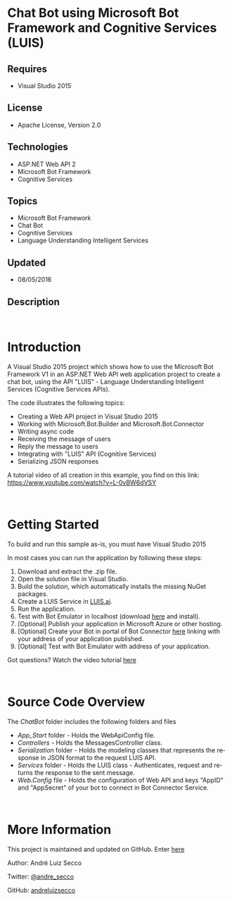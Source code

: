 # Chat Bot using Microsoft Bot Framework and Cognitive Services (LUIS)
## Requires
- Visual Studio 2015
## License
- Apache License, Version 2.0
## Technologies
- ASP.NET Web API 2
- Microsoft Bot Framework
- Cognitive Services
## Topics
- Microsoft Bot Framework
- Chat Bot
- Cognitive Services
- Language Understanding Intelligent Services
## Updated
- 08/05/2016
## Description

<p><span lang="en"><span><br>
</span></span></p>
<h1>Introduction</h1>
<p>A Visual Studio 2015 project which shows how to use the Microsoft Bot Framework V1 in an ASP.NET Web API web application project to create a chat bot, using the API &quot;LUIS&quot; - Language Understanding Intelligent Services (Cognitive Services APIs).</p>
<p>The code illustrates the following topics:</p>
<ul>
<li>Creating a Web API project in Visual Studio 2015 </li><li>Working with Microsoft.Bot.Builder and Microsoft.Bot.Connector </li><li>Writing async code </li><li>Receiving the message of users </li><li>Reply the message to users </li><li>Integrating with &quot;LUIS&quot; API (Cognitive Services) </li><li>Serializing JSON responses </li></ul>
<p><span id="result_box" lang="en"><span>A</span> <span>tutorial</span> <span>video</span>
<span>of all creation</span> <span>in this example</span><span>,</span> <span>you find on this</span>
<span>link: <a title="https://www.youtube.com/watch?v=L-0vBW6dVSY" href="https://www.youtube.com/watch?v=L-0vBW6dVSY" target="_blank">
https://www.youtube.com/watch?v=L-0vBW6dVSY</a></span></span></p>
<p><span lang="en"><span><br>
</span></span></p>
<h1>Getting Started</h1>
<p>To build and run this sample as-is, you must have Visual Studio 2015</p>
<p>In most cases you can run the application by following these steps:</p>
<ol>
<li>Download and extract the .zip file. </li><li>Open the solution file in Visual Studio. </li><li>Build the solution, which automatically installs the missing NuGet packages. </li><li>Create a LUIS Service in <a title="https://www.luis.ai" href="https://www.luis.ai" target="_blank">
LUIS.ai</a>. </li><li>Run the application. </li><li>Test with Bot Emulator in localhost (download <a title="https://aka.ms/bf-v1-emulator" href="https://aka.ms/bf-v1-emulator" target="_blank">
here</a> and install). </li><li>[Optional] Publish your application in Microsoft Azure or other hosting. </li><li>[Optional] Create your Bot in portal of Bot Connector <a title="https://dev.botframework.com/bots/new" href="https://dev.botframework.com/bots/new" target="_blank">
here</a> linking with your address of your application published. </li><li>[Optional] Test with Bot Emulator with address of your application. </li></ol>
<p><span id="result_box" class="short_text" lang="en"><span>Got questions?</span>
<span>Watch</span> <span>the video tutorial</span> <a title="https://www.youtube.com/watch?v=L-0vBW6dVSY" href="https://www.youtube.com/watch?v=L-0vBW6dVSY" target="_blank">
<span>here</span></a></span></p>
<p><span lang="en"><span><br>
</span></span></p>
<h1>Source Code Overview</h1>
<p>The <em>ChatBot</em> folder includes the following folders and files</p>
<ul>
<li><em>App_Start</em> folder - Holds the WebApiConfig file. </li><li><em>Controllers</em> - Holds the MessagesController class. </li><li><em>Serialization</em> folder - Holds the<span id="result_box" lang="en"> <span>
modeling</span> <span>classes</span> <span>that represents the response</span> <span>
in</span> <span>JSON</span> <span>format to</span> <span>the request</span> <span>
LUIS</span> <span>API</span></span>. </li><li><em>Services</em> folder - Holds the LUIS class - <span id="result_box" lang="en">
<span>Authenticates</span><span>,</span> <span>request</span> <span>and returns</span>
<span>the response</span> <span>to</span> <span>the sent message</span></span>. </li><li><em>Web.Config</em> file - Holds the configuration of Web API and keys &quot;AppID&quot; and &quot;AppSecret&quot; of your bot to connect in Bot Connector Service.
</li></ul>
<p><span lang="en"><span><br>
</span></span></p>
<h1>More Information</h1>
<p><span id="result_box" lang="en"><span>This project</span> <span>is</span> <span>
maintained and updated</span> <span>on GitHub</span><span>.</span> Enter<span> <a title="https://github.com/andreluizsecco/ChatBotSample" href="https://github.com/andreluizsecco/ChatBotSample" target="_blank">
here</a></span></span></p>
<p>Author: Andr&eacute; Luiz Secco</p>
<p>Twitter: <a title="https://twitter.com/andre_secco" href="https://twitter.com/andre_secco" target="_blank">
@andre_secco</a></p>
<p>GitHub: <a title="https://github.com/andreluizsecco" href="https://github.com/andreluizsecco" target="_blank">
andreluizsecco</a></p>
